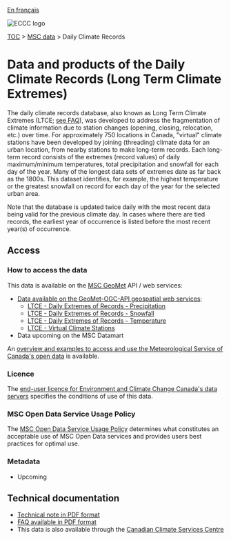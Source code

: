 [En français](readme_climateltce_fr.md)

![ECCC logo](../../img_eccc-logo.png)

[TOC](../../readme_en.md) > [MSC data](../readme_en.md) > Daily Climate Records

# Data and products of the Daily Climate Records (Long Term Climate Extremes)

The daily climate records database, also known as Long Term Climate Extremes (LTCE; [see FAQ](https://www.canada.ca/en/environment-climate-change/services/climate-change/canadian-centre-climate-services/display-download/frequently-asked-questions-long-term-climate-extremes.html)), was developed to address the fragmentation of climate information due to station changes (opening, closing, relocation, etc.) over time. For approximately 750 locations in Canada, "virtual" climate stations have been developed by joining (threading) climate data for an urban location, from nearby stations to make long-term records. Each long-term record consists of the extremes (record values) of daily maximum/minimum temperatures, total precipitation and snowfall for each day of the year. Many of the longest data sets of extremes date as far back as the 1800s. This dataset identifies, for example, the highest temperature or the greatest snowfall on record for each day of the year for the selected urban area.
 
Note that the database is updated twice daily with the most recent data being valid for the previous climate day. In cases where there are tied records, the earliest year of occurrence is listed before the most recent year(s) of occurrence.

## Access

### How to access the data

This data is available on the [MSC GeoMet](../../msc-geomet/readme_en.md) API / web services:

* [Data available on the GeoMet-OGC-API geospatial web services](https://api.weather.gc.ca/):
    * [LTCE - Daily Extremes of Records - Precipitation](https://api.weather.gc.ca/collections/ltce-precipitation)
    * [LTCE - Daily Extremes of Records - Snowfall](https://api.weather.gc.ca/collections/ltce-snowfall)
    * [LTCE - Daily Extremes of Records - Temperature](https://api.weather.gc.ca/collections/ltce-temperature)
    * [LTCE - Virtual Climate Stations](https://api.weather.gc.ca/collections/ltce-stations)
* Data upcoming on the MSC Datamart

An [overview and examples to access and use the Meteorological Service of Canada's open data](../../usage/readme_en.md) is available.

### Licence

The [end-user licence for Environment and Climate Change Canada's data servers](../../licence/readme_en.md) specifies the conditions of use of this data.

### MSC Open Data Service Usage Policy

The [MSC Open Data Service Usage Policy](../../usage-policy/readme_en.md) determines what constitutes an acceptable use of MSC Open Data services and provides users best practices for optimal use.

### Metadata

* Upcoming

## Technical documentation

* [Technical note in PDF format](https://collaboration.cmc.ec.gc.ca/cmc/cmos/public_doc/msc-data/climate_ltce/LTCE_Technical_Documentation_EN.pdf)
* [FAQ available in PDF format](https://collaboration.cmc.ec.gc.ca/cmc/cmos/public_doc/msc-data/climate_ltce/FAQ_LTCE_Jan_2021_EN.pdf)
* This data is also available through the [Canadian Climate Services Centre](https://www.canada.ca/en/environment-climate-change/services/climate-change/canadian-centre-climate-services/about.html)